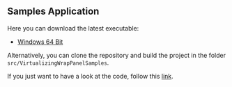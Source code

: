 ## Samples Application

Here you can download the latest executable:
* [Windows 64 Bit](https://github.com/sbaeumlisberger/VirtualizingWrapPanel/releases/download/v2.2.1/VirtualizingWrapPanelSamples.exe)

Alternatively, you can clone the repository and build the project in the folder `src/VirtualizingWrapPanelSamples`.

If you just want to have a look at the code, follow this [link](https://github.com/sbaeumlisberger/VirtualizingWrapPanel/tree/master/src/VirtualizingWrapPanelSamples).
